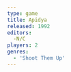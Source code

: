 ```yaml
---
type: game
title: Apidya
released: 1992
editors: 
  -N/C
players: 2
genres:
  - 'Shoot Them Up'
---
```

